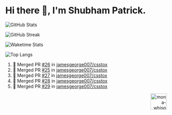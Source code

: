 # Hi there 👋, I'm Shubham Patrick.

![GitHub Stats][github_stats]

![GitHub Streak][github_streak]

![Waketime Stats][waketime_stats]

![Top Langs][top_langs]

<!--START_SECTION:activity-->

1. 🎉 Merged PR [#26](https://github.com/jamesgeorge007/csstox/pull/26) in [jamesgeorge007/csstox](https://github.com/jamesgeorge007/csstox)
2. 🎉 Merged PR [#25](https://github.com/jamesgeorge007/csstox/pull/25) in [jamesgeorge007/csstox](https://github.com/jamesgeorge007/csstox)
3. 🎉 Merged PR [#27](https://github.com/jamesgeorge007/csstox/pull/27) in [jamesgeorge007/csstox](https://github.com/jamesgeorge007/csstox)
4. 🎉 Merged PR [#28](https://github.com/jamesgeorge007/csstox/pull/28) in [jamesgeorge007/csstox](https://github.com/jamesgeorge007/csstox)
5. 🎉 Merged PR [#29](https://github.com/jamesgeorge007/csstox/pull/29) in [jamesgeorge007/csstox](https://github.com/jamesgeorge007/csstox)
<!--END_SECTION:activity-->

<p align="right">
  <img alt="mona-whisper"  width="50" src="https://github.githubassets.com/images/mona-whisper.gif"/>
</p>

[top_langs]: https://github-readme-stats.vercel.app/api/top-langs/?username=AHTHneeuhl&show_icons=true&theme=dark&hide_border=true&bg_color=0D1117&locale=en&count_private=true
[github_stats]: https://github-readme-stats.vercel.app/api?username=AHTHneeuhl&show_icons=true&theme=dark&locale=en&count_private=true&hide_border=true&bg_color=0D1117
[github_streak]: https://github-readme-streak-stats.herokuapp.com/?user=AHTHneeuhl&theme=dark&hide_border=true&background=0D1117
[waketime_stats]: https://github-readme-stats.vercel.app/api/wakatime/?username=ahthneeuhl&show_icons=true&theme=dark&hide_border=true&bg_color=0D1117&locale=en&count_private=true

